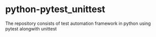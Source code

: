 # python-pytest_unittest
The repository consists of test automation framework in python using pytest alongwith unittest
